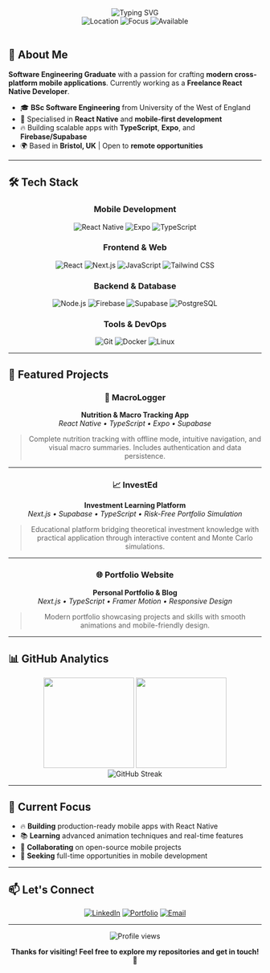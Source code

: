 <div align="center">
  <img src="https://readme-typing-svg.herokuapp.com?font=Fira+Code&weight=600&size=28&pause=1000&color=2196F3&center=true&vCenter=true&width=500&lines=Hi%2C+I'm+Ibrahim!+%F0%9F%91%8B;React+Native+Developer;Mobile+App+Specialist;Recent+SWE+Graduate" alt="Typing SVG" />
</div>

<div align="center">
  <img src="https://img.shields.io/badge/Location-Bristol%2C+UK-blue?style=flat-square&logo=googlemaps&logoColor=white" alt="Location" />
  <img src="https://img.shields.io/badge/Focus-Mobile+Development-green?style=flat-square&logo=android&logoColor=white" alt="Focus" />
  <img src="https://img.shields.io/badge/Available-For+Opportunities-brightgreen?style=flat-square&logo=handshake&logoColor=white" alt="Available" />
</div>

<br>

## 🚀 About Me

**Software Engineering Graduate** with a passion for crafting **modern cross-platform mobile applications**. Currently working as a **Freelance React Native Developer**.

- 🎓 **BSc Software Engineering** from University of the West of England
- 📱 Specialised in **React Native** and **mobile-first development**
- 🔥 Building scalable apps with **TypeScript**, **Expo**, and **Firebase/Supabase**
- 🌍 Based in **Bristol, UK** | Open to **remote opportunities**

---

## 🛠️ Tech Stack

<div align="center">

### Mobile Development
![React Native](https://img.shields.io/badge/React_Native-20232A?style=for-the-badge&logo=react&logoColor=61DAFB)
![Expo](https://img.shields.io/badge/Expo-000020?style=for-the-badge&logo=expo&logoColor=white)
![TypeScript](https://img.shields.io/badge/TypeScript-007ACC?style=for-the-badge&logo=typescript&logoColor=white)

### Frontend & Web
![React](https://img.shields.io/badge/React-20232A?style=for-the-badge&logo=react&logoColor=61DAFB)
![Next.js](https://img.shields.io/badge/Next.js-000000?style=for-the-badge&logo=next.js&logoColor=white)
![JavaScript](https://img.shields.io/badge/JavaScript-F7DF1E?style=for-the-badge&logo=javascript&logoColor=black)
![Tailwind CSS](https://img.shields.io/badge/Tailwind_CSS-38B2AC?style=for-the-badge&logo=tailwind-css&logoColor=white)

### Backend & Database
![Node.js](https://img.shields.io/badge/Node.js-43853D?style=for-the-badge&logo=node.js&logoColor=white)
![Firebase](https://img.shields.io/badge/Firebase-039BE5?style=for-the-badge&logo=firebase&logoColor=white)
![Supabase](https://img.shields.io/badge/Supabase-3ECF8E?style=for-the-badge&logo=supabase&logoColor=white)
![PostgreSQL](https://img.shields.io/badge/PostgreSQL-316192?style=for-the-badge&logo=postgresql&logoColor=white)

### Tools & DevOps
![Git](https://img.shields.io/badge/Git-F05032?style=for-the-badge&logo=git&logoColor=white)
![Docker](https://img.shields.io/badge/Docker-2496ED?style=for-the-badge&logo=docker&logoColor=white)
![Linux](https://img.shields.io/badge/Linux-FCC624?style=for-the-badge&logo=linux&logoColor=black)

</div>

---

## 📱 Featured Projects

<div align="center">

### 🧮 MacroLogger
**Nutrition & Macro Tracking App**
<br>
*React Native • TypeScript • Expo • Supabase*

> Complete nutrition tracking with offline mode, intuitive navigation, and visual macro summaries. Includes authentication and data persistence.

---

### 📈 InvestEd  
**Investment Learning Platform**
<br>
*Next.js • Supabase • TypeScript • Risk-Free Portfolio Simulation*

> Educational platform bridging theoretical investment knowledge with practical application through interactive content and Monte Carlo simulations.

---

### 🌐 Portfolio Website
**Personal Portfolio & Blog**
<br>
*Next.js • TypeScript • Framer Motion • Responsive Design*

> Modern portfolio showcasing projects and skills with smooth animations and mobile-friendly design.

</div>

---

## 📊 GitHub Analytics

<div align="center">
  <img height="180em" src="https://github-readme-stats.vercel.app/api?username=ibrahim-qi&show_icons=true&theme=tokyonight&include_all_commits=true&count_private=true"/>
  <img height="180em" src="https://github-readme-stats.vercel.app/api/top-langs/?username=ibrahim-qi&layout=compact&langs_count=8&theme=tokyonight"/>
</div>

<div align="center">
  <img src="https://github-readme-streak-stats.herokuapp.com/?user=ibrahim-qi&theme=tokyonight" alt="GitHub Streak" />
</div>

---

## 🎯 Current Focus

- 🔥 **Building** production-ready mobile apps with React Native
- 📚 **Learning** advanced animation techniques and real-time features  
- 🤝 **Collaborating** on open-source mobile projects
- 🚀 **Seeking** full-time opportunities in mobile development

---

## 📫 Let's Connect

<div align="center">

[![LinkedIn](https://img.shields.io/badge/LinkedIn-0077B5?style=for-the-badge&logo=linkedin&logoColor=white)](https://www.linkedin.com/in/ibrahim-qi/)
[![Portfolio](https://img.shields.io/badge/Portfolio-FF5722?style=for-the-badge&logo=google-chrome&logoColor=white)](https://ibrahimqi.com)
[![Email](https://img.shields.io/badge/Email-D14836?style=for-the-badge&logo=gmail&logoColor=white)](mailto:ibrahim.qureshi@protonmail.com)

</div>

---

<div align="center">
  <img src="https://komarev.com/ghpvc/?username=ibrahim-qi&color=blueviolet&style=flat-square&label=Profile+Views" alt="Profile views" />
  
  **Thanks for visiting! Feel free to explore my repositories and get in touch!** 🚀
</div> 
